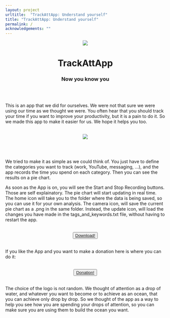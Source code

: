 ```yaml
---
layout: project
urltitle:  "TrackAttApp: Understand yourself"
title: "TrackAttApp: Understand yourself"
permalink: /
acknowledgements: ""
---
```



<center>
<div  class="row">
   <div id="A" style="width: 10%;">
      <img src="{{ "/static/img/banner/tratapp.png" | prepend:site.baseurl }}">
   </div>
   <div id="B" style="width: 50%;">
      <center><h1>TrackAttApp</h1></center>
        <center><h3>Now you know you</h3></center>
   </div>
</div>
</center>

<br><br>

This is an app that we did for ourselves. We were not that sure we were using our time
as we thought we were. You often hear that you should track your time if you want
to improve your productivity, but it is a pain
to do it. So we made this app to make it easier for us. We hope it helps you too.

<br>

<center>
<div style="overflow: hidden; text-align:center; width: 50%;">  
<img src="{{ "/static/img/banner/trackattapp_eg2.png" | prepend:site.baseurl }}" class="center">
</div>
</center>

<br><br>

We tried to make it as simple as we could think of. You just have to define the categories
you want to track (work, YouTube, messaging, ...), and the app records the time you spend on each 
category. Then you can see the results on a pie chart.

As soon as the App is on, you will see the Start and Stop Recording buttons. Those are
self explainatory. The
pie chart will start updating in real time. The home icon will take you to the folder 
where the data is being
saved, so you can use it for your own analysis. The camera icon, will save the current pie
chart as a .png in the same folder. Instead, the update icon, will load the changes you have 
made in the tags_and_keywords.txt file, without having to restart the app.

<br>

<center>
<button class="glow-on-hover">
    <a href="https://drive.google.com/uc?export=download&id=1uZm3YjT6yQvq5ps7sieoNGWYnF0tR1Vh" download>Download!</a>
</button>
</center>

<br>

If you like the App and you want to make a donation here is where you can do it:

<br>

<center>
<button class="glow-on-hover">
    <a href="https://buy.stripe.com/bIYcNI5tK1pt9P28ww">Donation!</a>
</button>
</center>

<br>

The choice of the logo is not random. We thought of attention as a drop of water, and
whatever you want to become or to achieve as an ocean, that you can achieve only drop by
drop. So we thought of the app as a way to help you see how you are spending your drops
of attention, so you can make sure you are using them to build the ocean you want.


<br><br><br><br><br><br><br><br><br><br><br>
